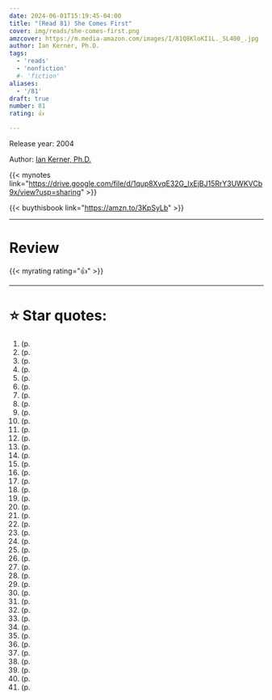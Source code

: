```yaml
---
date: 2024-06-01T15:19:45-04:00
title: "(Read 81) She Comes First"
cover: img/reads/she-comes-first.png
amzcover: https://m.media-amazon.com/images/I/81Q8KloKI1L._SL400_.jpg
author: Ian Kerner, Ph.D.
tags:
  - 'reads'
  - 'nonfiction'
  #- 'fiction'
aliases:
  - '/81'
draft: true
number: 81
rating: 👍

---
```


Release year: 2004

Author: [Ian Kerner, Ph.D.](iankerner.com)

{{< mynotes link="https://drive.google.com/file/d/1qup8XvqE32G_IxEjBJ15RrY3UWKVCb9x/view?usp=sharing" >}}

{{< buythisbook link="https://amzn.to/3KpSyLb" >}}

---

# Review

{{< myrating rating="👍" >}}

---

# :star: Star quotes:

1. (p. 
1. (p. 
1. (p. 
1. (p. 
1. (p. 
1. (p. 
1. (p. 
1. (p. 
1. (p. 
1. (p. 
1. (p. 
1. (p. 
1. (p. 
1. (p. 
1. (p. 
1. (p. 
1. (p. 
1. (p. 
1. (p. 
1. (p. 
1. (p. 
1. (p. 
1. (p. 
1. (p. 
1. (p. 
1. (p. 
1. (p. 
1. (p. 
1. (p. 
1. (p. 
1. (p. 
1. (p. 
1. (p. 
1. (p. 
1. (p. 
1. (p. 
1. (p. 
1. (p. 
1. (p. 
1. (p. 
1. (p. 
